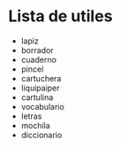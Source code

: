 # Lista de utiles
* lapiz
* borrador
* cuaderno
* pincel
* cartuchera
* liquipaiper
* cartulina
* vocabulario
* letras
* mochila
* diccionario
